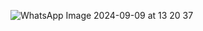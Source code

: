![WhatsApp Image 2024-09-09 at 13 20 37](https://github.com/user-attachments/assets/7d8a4ecc-b97d-4fd3-a508-19edfcdb6c9b)

